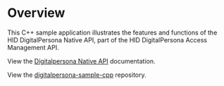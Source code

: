 # Overview

This C++ sample application illustrates the features and functions of the HID DigitalPersona Native API, part of the  HID DigitalPersona Access Management API.

View the [Digitalpersona Native API](https://hidglobal.github.io/digitalpersona-native-api/) documentation.

View the [digitalpersona-sample-cpp](https://github.com/hidglobal/digitalpersona-sample-cpp/) repository.
